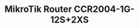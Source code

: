 ---
title: MikroTik Router CCR2004-1G-12S+2XS
has_children: false
layout: default
redirect_to: /mikrotik
nav_exclude: true
---